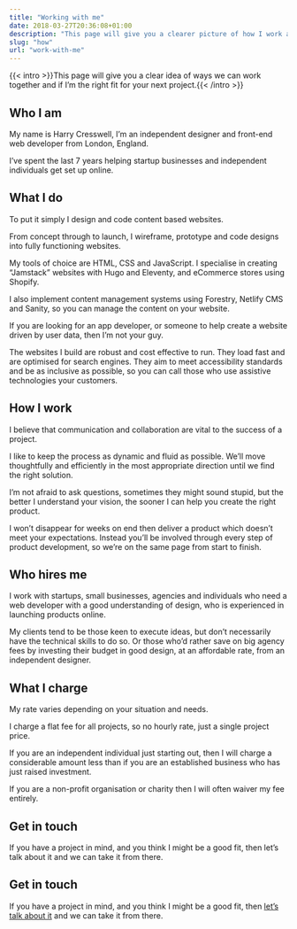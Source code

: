 ```yaml
---
title: "Working with me"
date: 2018-03-27T20:36:08+01:00
description: "This page will give you a clearer picture of how I work and whether I’m the right fit for your next project"
slug: "how"
url: "work-with-me"
---
```


{{< intro >}}This page will give you a clear idea of ways we can work together and if I’m the right fit for your next project.{{< /intro >}}

## Who I am

My name is Harry Cresswell, I’m an independent designer and front-end web developer from London, England.

I’ve spent the last 7 years helping startup businesses and independent individuals get set up online.

## What I do

To put it simply I design and code content based websites.

From concept through to launch, I wireframe, prototype and code designs into fully functioning websites.

My tools of choice are HTML, CSS and JavaScript. I specialise in creating “Jamstack” websites with Hugo and Eleventy, and eCommerce stores using Shopify.

I also implement content management systems using Forestry, Netlify CMS and Sanity, so you can manage the content on your website.

If you are looking for an app developer, or someone to help create a website driven by user data, then I’m not your guy.

The websites I build are robust and cost effective to run. They load fast and are optimised for search engines. They aim to meet accessibility standards and be as inclusive as possible, so you can call those who use assistive technologies your customers.

## How I work

I believe that communication and collaboration are vital to the success of a project.

I like to keep the process as dynamic and fluid as possible. We’ll move thoughtfully and efficiently in the most appropriate direction until we find the right solution.

I’m not afraid to ask questions, sometimes they might sound stupid, but the better I understand your vision, the sooner I can help you create the right product.

I won’t disappear for weeks on end then deliver a product which doesn’t meet your expectations. Instead you’ll be involved through every step of product development, so we’re on the same page from start to finish.

## Who hires me

I work with startups, small businesses, agencies and individuals who need a web developer with a good understanding of design, who is experienced in launching products online.

My clients tend to be those keen to execute ideas, but don’t necessarily have the technical skills to do so. Or those who’d rather save on big agency fees by investing their budget in good design, at an affordable rate, from an independent designer.

## What I charge

My rate varies depending on your situation and needs.

I charge a flat fee for all projects, so no hourly rate, just a single project price.

If you are an independent individual just starting out, then I will charge a considerable amount less than if you are an established business who has just raised investment.

If you are a non-profit organisation or charity then I will often waiver my fee entirely.

## Get in touch

If you have a project in mind, and you think I might be a good fit, then let’s talk about it and we can take it from there.

## Get in touch

If you have a project in mind, and you think I might be a good fit, then [let’s talk about it](/contact/) and we can take it from there.
